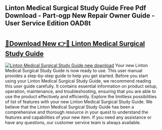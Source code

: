 ## Linton Medical Surgical Study Guide Free Pdf Download - Part-ogp New Repair Owner Guide - User Service Edition OAD8t

# <h2><a href="http://bc84995.oget.top/?id=Linton+Medical+Surgical+Study+Guide">🔗Download New 👉🔴 Linton Medical Surgical Study Guide</a></h2>

[![Linton Medical Surgical Study Guide new download](https://i.imgur.com/5g1atiW.png)](http://bc84995.oget.top/?id=Linton+Medical+Surgical+Study+Guide)
Your new Linton Medical Surgical Study Guide is now ready to use. This user manual provides a step-by-step guide to help you get started. Before you start using your Linton Medical Surgical Study Guide, we recommend reading this user guide carefully. It contains essential information on product setup, operation, maintenance, and troubleshooting, ensuring that you are able to use the product effectively and efficiently. Explore the limitless possibilities of list of features with your new Linton Medical Surgical Study Guide. We believe that the Linton Medical Surgical Study Guide has been a comprehensive and thorough resource in your quest to understand the features and capabilities of your new item. If you need any assistance or have any questions, our customer service team is always available.
